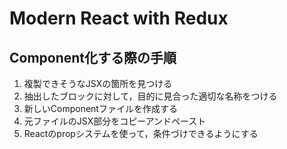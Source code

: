 # Modern React with Redux

## Component化する際の手順

1. 複製できそうなJSXの箇所を見つける
2. 抽出したブロックに対して，目的に見合った適切な名称をつける
3. 新しいComponentファイルを作成する
4. 元ファイルのJSX部分をコピーアンドペースト
5. Reactのpropシステムを使って，条件づけできるようにする
